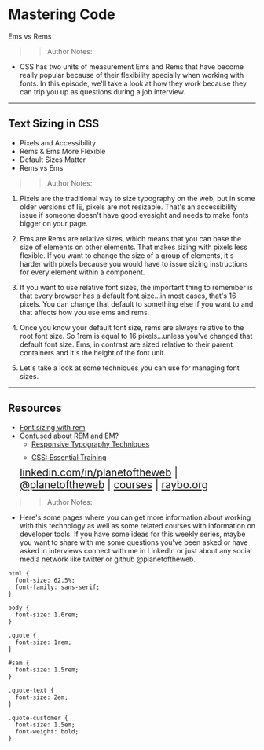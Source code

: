 <!-- .slide: data-state="title" -->

# Mastering Code
Ems vs Rems

>>Author Notes:
- CSS has two units of measurement Ems and Rems that have become really popular because of their flexibility specially when working with fonts. In this episode, we'll take a look at how they work because they can trip you up as questions during a job interview.

---

## Text Sizing in CSS

<ul>
  <li class="fragment">Pixels and Accessibility</li>
  <li class="fragment">Rems &amp; Ems More Flexible</li>
  <li class="fragment">Default Sizes Matter</li>
  <li class="fragment">Rems vs Ems</li>
</ul>

>>Author Notes:

1. Pixels are the traditional way to size typography on the web, but in some older versions of IE, pixels are not resizable. That's an accessibility issue if someone doesn't have good eyesight and needs to make fonts bigger on your page.

1. Ems are Rems are relative sizes, which means that you can base the size of elements on other elements. That makes sizing with pixels less flexible. If you want to change the size of a group of elements, it's harder with pixels because you would have to issue sizing instructions for every element within a component.

1. If you want to use relative font sizes, the important thing to remember is that every browser has a default font size...in most cases, that's 16 pixels. You can change that default to something else if you want to and that affects how you use ems and rems.

1. Once you know your default font size, rems are always relative to the root font size. So 1rem is equal to 16 pixels...unless you've changed that default font size. Ems, in contrast are sized relative to their parent containers and it's the height of the font unit.

1. Let's take a look at some techniques you can use for managing font sizes.

---

## Resources
<ul>
  <li><a href="https://snook.ca/archives/html_and_css/font-size-with-rem">Font sizing with rem</a></li>
  <li><a href="https://j.eremy.net/confused-about-rem-and-em/">Confused about REM and EM?</a></li>
  <li style="list-style: none;">
    <ul>
      <li style="margin-bottom: 10px"><a href="https://www.linkedin.com/learning/responsive-typography-techniques/sizing-your-type-pixels-ems-and-rems">Responsive Typography Techniques</a></li>
      <li style="margin-bottom: 10px"><a href="https://www.linkedin.com/learning/css-essential-training-1/the-font-size-property">CSS: Essential Training</a></li>
    </ul>
  <li style="list-style: none; font-size: 1.3rem;"><a href="hhttps://www.linkedin.com/in/planetoftheweb">linkedin.com/in/planetoftheweb</a> | <a href="https://www.twitter.com/planetoftheweb">@planetoftheweb</a> | <a href="https://www.linkedin.com/learning/instructors/ray-villalobos">courses</a> | <a href="https://raybo.org">raybo.org</a></li>
</ul>

>> Author Notes:
- Here's some pages where you can get more information about working with this technology as well as some related courses with information on developer tools. If you have some ideas for this weekly series, maybe you want to share with me some questions you've been asked or have asked in interviews connect with me in LinkedIn or just about any social media network like twitter or github @planetoftheweb.

```
html {
  font-size: 62.5%;
  font-family: sans-serif;
}

body {
  font-size: 1.6rem;
}

.quote {
  font-size: 1rem;
}

#sam {
  font-size: 1.5rem;
}

.quote-text {
  font-size: 2em;
}

.quote-customer {
  font-size: 1.5em;
  font-weight: bold;
}
```